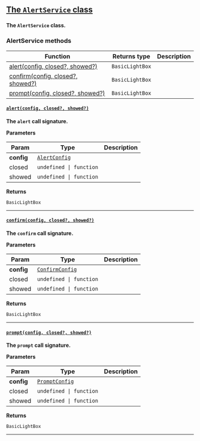 <section id="main" data-note="AUTO-GENERATED CONTENT, DO NOT EDIT DIRECTLY!">

<h2><a name="alertservice" href="https://ngx-useful.lamnhan.com/content/reference/classes/alertservice.html"><p>The <code>AlertService</code> class</p>
</a></h2>

**The `AlertService` class.**

<h3><a name="alertservice-methods"><p>AlertService methods</p>
</a></h3>

| Function                                                     | Returns type               | Description |
| ------------------------------------------------------------ | -------------------------- | ----------- |
| [alert(config, closed?, showed?)](#alertservice-alert-0)     | <code>BasicLightBox</code> |             |
| [confirm(config, closed?, showed?)](#alertservice-confirm-0) | <code>BasicLightBox</code> |             |
| [prompt(config, closed?, showed?)](#alertservice-prompt-0)   | <code>BasicLightBox</code> |             |

<h4><a name="alertservice-alert-0" href="https://ngx-useful.lamnhan.com/content/reference/classes/alertservice.html#alert"><p><code>alert(config, closed?, showed?)</code></p>
</a></h4>

**The `alert` call signature.**

**Parameters**

| Param      | Type                                                                                                                                | Description |
| ---------- | ----------------------------------------------------------------------------------------------------------------------------------- | ----------- |
| **config** | <code><a href="https://ngx-useful.lamnhan.com/content/reference/interfaces/alertconfig.html" target="_blank">AlertConfig</a></code> |             |
| closed     | <code>undefined \| function</code>                                                                                                  |             |
| showed     | <code>undefined \| function</code>                                                                                                  |             |

**Returns**

<code>BasicLightBox</code>

---

<h4><a name="alertservice-confirm-0" href="https://ngx-useful.lamnhan.com/content/reference/classes/alertservice.html#confirm"><p><code>confirm(config, closed?, showed?)</code></p>
</a></h4>

**The `confirm` call signature.**

**Parameters**

| Param      | Type                                                                                                                                    | Description |
| ---------- | --------------------------------------------------------------------------------------------------------------------------------------- | ----------- |
| **config** | <code><a href="https://ngx-useful.lamnhan.com/content/reference/interfaces/confirmconfig.html" target="_blank">ConfirmConfig</a></code> |             |
| closed     | <code>undefined \| function</code>                                                                                                      |             |
| showed     | <code>undefined \| function</code>                                                                                                      |             |

**Returns**

<code>BasicLightBox</code>

---

<h4><a name="alertservice-prompt-0" href="https://ngx-useful.lamnhan.com/content/reference/classes/alertservice.html#prompt"><p><code>prompt(config, closed?, showed?)</code></p>
</a></h4>

**The `prompt` call signature.**

**Parameters**

| Param      | Type                                                                                                                                  | Description |
| ---------- | ------------------------------------------------------------------------------------------------------------------------------------- | ----------- |
| **config** | <code><a href="https://ngx-useful.lamnhan.com/content/reference/interfaces/promptconfig.html" target="_blank">PromptConfig</a></code> |             |
| closed     | <code>undefined \| function</code>                                                                                                    |             |
| showed     | <code>undefined \| function</code>                                                                                                    |             |

**Returns**

<code>BasicLightBox</code>

---

</section>
